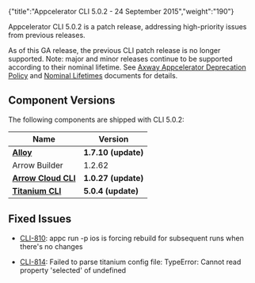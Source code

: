 {"title":"Appcelerator CLI 5.0.2 - 24 September 2015","weight":"190"}

Appcelerator CLI 5.0.2 is a patch release, addressing high-priority issues from previous releases.

As of this GA release, the previous CLI patch release is no longer supported. Note: major and minor releases continue to be supported according to their nominal lifetime. See [Axway Appcelerator Deprecation Policy](/docs/appc/AMPLIFY_Appcelerator_Services_Overview/Axway_Appcelerator_Deprecation_Policy/) and [Nominal Lifetimes](/docs/appc/AMPLIFY_Appcelerator_Services_Overview/Axway_Appcelerator_Product_Lifecycle/#nominal-lifetimes) documents for details.

## Component Versions

The following components are shipped with CLI 5.0.2:

| Name | Version |
| --- | --- |
| **[Alloy](https://github.com/appcelerator/alloy/releases)** | **1.7.10 (update)** |
| Arrow Builder | 1.2.62 |
| **[Arrow Cloud CLI](/docs/appc/AMPLIFY_Runtime_Services/AMPLIFY_Runtime_Services_Release_Notes/)** | **1.0.27 (update)** |
| **[Titanium CLI](https://github.com/appcelerator/titanium/releases)** | **5.0.4 (update)** |

## Fixed Issues

* [CLI-810](https://jira.appcelerator.org/browse/CLI-810): appc run -p ios is forcing rebuild for subsequent runs when there's no changes

* [CLI-814](https://jira.appcelerator.org/browse/CLI-814): Failed to parse titanium config file: TypeError: Cannot read property 'selected' of undefined
